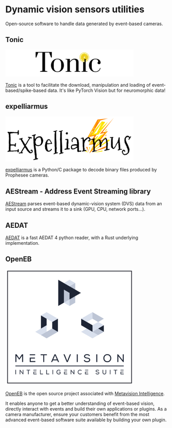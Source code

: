 # Dynamic vision sensors utilities

Open-source software to handle data generated by event-based cameras.

## Tonic

<img src="../images/tonic.png" alt="tonic" width="400"/>

[Tonic](https://github.com/neuromorphs/tonic) is a tool to facilitate the download, manipulation and loading of event-based/spike-based data. It's like PyTorch Vision but for neuromorphic data!

## expelliarmus 

<img src="../images/expelliarmus.png" alt="expelliarmus" width="400"/>

[expelliarmus](https://github.com/fabhertz95/expelliarmus) is a Python/C package to decode binary files produced by Prophesee cameras. 

## AEStream - Address Event Streaming library

[AEStream](https://github.com/norse/aestream) parses event-based dynamic-vision system (DVS) data from an input source and streams it to a sink (GPU, CPU, network ports...).

## AEDAT

[AEDAT](https://github.com/open-neuromorphic/aedat) is a fast AEDAT 4 python reader, with a Rust underlying implementation.

## OpenEB

<img src="../images/metavision.png" alt="metavision" width="400"/>

[OpenEB](https://github.com/prophesee-ai/openeb) is the open source project associated with [Metavision Intelligence](https://www.prophesee.ai/metavision-intelligence/).

It enables anyone to get a better understanding of event-based vision, directly interact with events and build their own applications or plugins. As a camera manufacturer, ensure your customers benefit from the most advanced event-based software suite available by building your own plugin.
